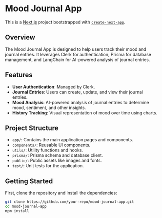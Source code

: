 # Mood Journal App

This is a [Next.js](https://nextjs.org) project bootstrapped with [`create-next-app`](https://nextjs.org/docs/app/api-reference/cli/create-next-app).

## Overview

The Mood Journal App is designed to help users track their mood and journal entries. It leverages Clerk for authentication, Prisma for database management, and LangChain for AI-powered analysis of journal entries.

## Features

- **User Authentication**: Managed by Clerk.
- **Journal Entries**: Users can create, update, and view their journal entries.
- **Mood Analysis**: AI-powered analysis of journal entries to determine mood, sentiment, and other insights.
- **History Tracking**: Visual representation of mood over time using charts.

## Project Structure

- `app/`: Contains the main application pages and components.
- `components/`: Reusable UI components.
- `utils/`: Utility functions and hooks.
- `prisma/`: Prisma schema and database client.
- `public/`: Public assets like images and fonts.
- `test/`: Unit tests for the application.

## Getting Started

First, clone the repository and install the dependencies:

```bash
git clone https://github.com/your-repo/mood-journal-app.git
cd mood-journal-app
npm install
```
